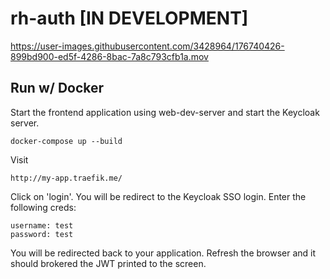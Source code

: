 # rh-auth [IN DEVELOPMENT]



https://user-images.githubusercontent.com/3428964/176740426-899bd900-ed5f-4286-8bac-7a8c793cfb1a.mov



## Run w/ Docker

Start the frontend application using web-dev-server and start the Keycloak server.

```
docker-compose up --build
```

Visit

```
http://my-app.traefik.me/
```

Click on 'login'. You will be redirect to the Keycloak SSO login. Enter the following creds:

```
username: test
password: test
```

You will be redirected back to your application. Refresh the browser and it should brokered the JWT printed to the screen.
